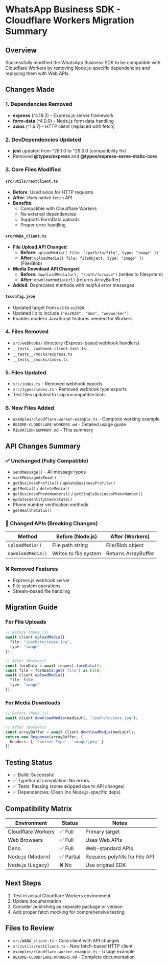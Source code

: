 # WhatsApp Business SDK - Cloudflare Workers Migration Summary

## Overview
Successfully modified the WhatsApp Business SDK to be compatible with Cloudflare Workers by removing Node.js-specific dependencies and replacing them with Web APIs.

## Changes Made

### 1. Dependencies Removed
- **express** (^4.18.2) - Express.js server framework
- **form-data** (^4.0.0) - Node.js form data handling
- **axios** (^1.6.7) - HTTP client (replaced with fetch)

### 2. DevDependencies Updated
- **jest** updated from ^28.1.0 to ^29.0.0 (compatibility fix)
- Removed **@types/express** and **@types/express-serve-static-core**

### 3. Core Files Modified

#### `src/utils/restClient.ts`
- **Before**: Used axios for HTTP requests
- **After**: Uses native `fetch` API
- **Benefits**: 
  - Compatible with Cloudflare Workers
  - No external dependencies
  - Supports FormData uploads
  - Proper error handling

#### `src/WABA_client.ts`
- **File Upload API Changed**:
  - **Before**: `uploadMedia({ file: "/path/to/file", type: "image" })`
  - **After**: `uploadMedia({ file: fileObject, type: "image" })` (File/Blob)
- **Media Download API Changed**:
  - **Before**: `downloadMedia(url, "/path/to/save")` (writes to filesystem)
  - **After**: `downloadMedia(url)` (returns ArrayBuffer)
- **Added**: Deprecated methods with helpful error messages

#### `tsconfig.json`
- Updated target from `es5` to `es2020`
- Updated lib to include `["es2020", "dom", "webworker"]`
- Enables modern JavaScript features needed for Workers

### 4. Files Removed
- `src/webhooks/` directory (Express-based webhook handlers)
- `__tests__/webhook_client.test.ts`
- `__tests__/mocks/express.ts`
- `__tests__/mocks/index.ts`

### 5. Files Updated
- `src/index.ts` - Removed webhook exports
- `src/types/index.ts` - Removed webhook type exports
- Test files updated to skip incompatible tests

### 6. New Files Added
- `examples/cloudflare-worker-example.ts` - Complete working example
- `README-CLOUDFLARE-WORKERS.md` - Detailed usage guide
- `MIGRATION-SUMMARY.md` - This summary

## API Changes Summary

### ✅ Unchanged (Fully Compatible)
- `sendMessage()` - All message types
- `markMessageAsRead()`
- `getBusinessProfile()` / `updateBusinessProfile()`
- `getMedia()` / `deleteMedia()`
- `getBusinessPhoneNumbers()` / `getSingleBusinessPhoneNumber()`
- `updateIdentityCheckState()`
- Phone number verification methods
- `getHealthStatus()`

### 🔄 Changed APIs (Breaking Changes)
| Method | Before (Node.js) | After (Workers) |
|--------|------------------|-----------------|
| `uploadMedia()` | File path string | File/Blob object |
| `downloadMedia()` | Writes to file system | Returns ArrayBuffer |

### ❌ Removed Features
- Express.js webhook server
- File system operations
- Stream-based file handling

## Migration Guide

### For File Uploads
```typescript
// Before (Node.js)
await client.uploadMedia({
  file: "/path/to/image.jpg",
  type: "image"
});

// After (Workers)
const formData = await request.formData();
const file = formData.get('file') as File;
await client.uploadMedia({
  file: file,
  type: "image"
});
```

### For Media Downloads
```typescript
// Before (Node.js)
await client.downloadMedia(mediaUrl, "/path/to/save.jpg");

// After (Workers)
const arrayBuffer = await client.downloadMedia(mediaUrl);
return new Response(arrayBuffer, {
  headers: { 'Content-Type': 'image/jpeg' }
});
```

## Testing Status
- ✅ Build: Successful
- ✅ TypeScript compilation: No errors
- ✅ Tests: Passing (some skipped due to API changes)
- ✅ Dependencies: Clean (no Node.js-specific deps)

## Compatibility Matrix
| Environment | Status | Notes |
|-------------|--------|-------|
| Cloudflare Workers | ✅ Full | Primary target |
| Web Browsers | ✅ Full | Uses Web APIs |
| Deno | ✅ Full | Web-standard APIs |
| Node.js (Modern) | ✅ Partial | Requires polyfills for File API |
| Node.js (Legacy) | ❌ No | Use original SDK |

## Next Steps
1. Test in actual Cloudflare Workers environment
2. Update documentation
3. Consider publishing as separate package or version
4. Add proper fetch mocking for comprehensive testing

## Files to Review
- `src/WABA_client.ts` - Core client with API changes
- `src/utils/restClient.ts` - New fetch-based HTTP client
- `examples/cloudflare-worker-example.ts` - Usage example
- `README-CLOUDFLARE-WORKERS.md` - Complete documentation
